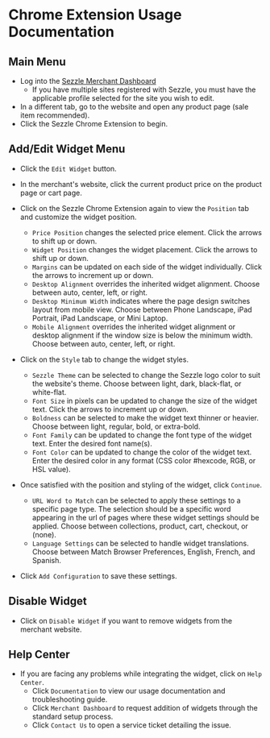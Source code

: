 # Chrome Extension Usage Documentation

<!-- ## Installation -->

## Main Menu
 * Log into the <a href="https://dashboard.sezzle.com/merchant/" target="_blank">Sezzle Merchant Dashboard</a>
	- If you have multiple sites registered with Sezzle, you must have the applicable profile selected for the site you wish to edit.
 * In a different tab, go to the website and open any product page (sale item recommended).
 * Click the Sezzle Chrome Extension to begin.

## Add/Edit Widget Menu
 * Click the `Edit Widget` button.
 * In the merchant's website, click the current product price on the product page or cart page.
 * Click on the Sezzle Chrome Extension again to view the `Position` tab and customize the widget position.
    - `Price Position` changes the selected price element. Click the arrows to shift up or down.
    - `Widget Position` changes the widget placement. Click the arrows to shift up or down.
    - `Margins` can be updated on each side of the widget individually. Click the arrows to increment up or down.
    - `Desktop Alignment` overrides the inherited widget alignment. Choose between auto, center, left, or right.
    - `Desktop Minimum Width` indicates where the page design switches layout from mobile view. Choose between Phone Landscape, iPad Portrait, iPad Landscape, or Mini Laptop.
    - `Mobile Alignment` overrides the inherited widget alignment or desktop alignment if the window size is below the minimum width. Choose between auto, center, left, or right.

 * Click on the `Style` tab to change the widget styles.
    - `Sezzle Theme` can be selected to change the Sezzle logo color to suit the website's theme. Choose between light, dark, black-flat, or white-flat.
    - `Font Size` in pixels can be updated to change the size of the widget text. Click the arrows to increment up or down.
    - `Boldness` can be selected to make the widget text thinner or heavier. Choose between light, regular, bold, or extra-bold.
    - `Font Family` can be updated to change the font type of the widget text. Enter the desired font name(s).
    - `Font Color` can be updated to change the color of the widget text. Enter the desired color in any format (CSS color #hexcode, RGB, or HSL value).

* Once satisfied with the position and styling of the widget, click `Continue`.
    - `URL Word to Match` can be selected to apply these settings to a specific page type. The selection should be a specific word appearing in the url of pages where these widget settings should be applied. Choose between collections, product, cart, checkout, or (none).
    - `Language Settings` can be selected to handle widget translations. Choose between Match Browser Preferences, English, French, and Spanish.
 * Click `Add Configuration` to save these settings.

## Disable Widget
 * Click on `Disable Widget` if you want to remove widgets from the merchant website.

## Help Center
 * If you are facing any problems while integrating the widget, click on `Help Center`.
    - Click `Documentation` to view our usage documentation and troubleshooting guide.
    - Click `Merchant Dashboard` to request addition of widgets through the standard setup process.
    - Click `Contact Us` to open a service ticket detailing the issue.
